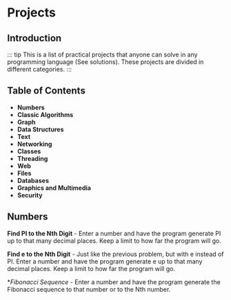 # Projects


## Introduction
::: tip
This is a list of practical projects that anyone can solve in any programming language (See solutions). These projects are divided in different categories.
:::


## Table of Contents

* **Numbers**
* **Classic Algorithms**
* **Graph**
* **Data Structures**
* **Text**
* **Networking**
* **Classes**
* **Threading**
* **Web**
* **Files**
* **Databases**
* **Graphics and Multimedia**
* **Security**


## Numbers

  **Find PI to the Nth Digit** - Enter a number and have the program generate PI up to that many decimal places. Keep a limit to how far the program will go.
  
  **Find e to the Nth Digit** - Just like the previous problem, but with e instead of PI. Enter a number and have the program generate e up to that many decimal places. Keep a limit to how far the program will go.
  
  **Fibonacci Sequence* - Enter a number and have the program generate the Fibonacci sequence to that number or to the Nth number.



